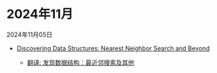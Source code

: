 # 2024年11月

2024年11月05日

- [Discovering Data Structures: Nearest Neighbor Search and Beyond](2024年11月05日/Discovering_Data_Structures_Nearest_Neighbor_Search_and_Beyond.md)

    - [翻译: 发现数据结构：最近邻搜索及其他](2024年11月05日/Discovering_Data_Structures_Nearest_Neighbor_Search_and_Beyond.md)
